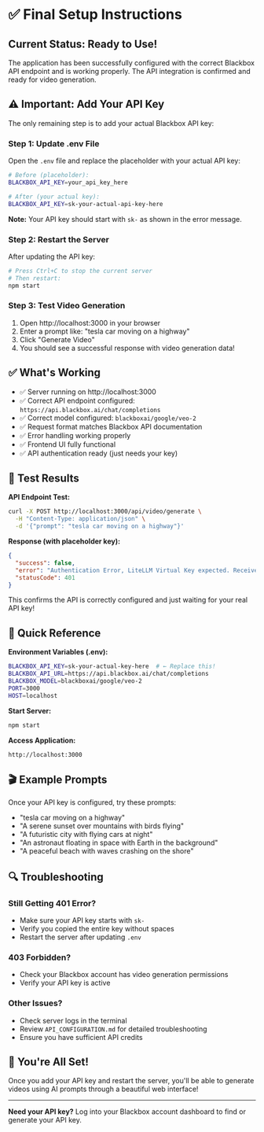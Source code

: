 # ✅ Final Setup Instructions

## Current Status: Ready to Use!

The application has been successfully configured with the correct Blackbox API endpoint and is working properly. The API integration is confirmed and ready for video generation.

## ⚠️ Important: Add Your API Key

The only remaining step is to add your actual Blackbox API key:

### Step 1: Update .env File

Open the `.env` file and replace the placeholder with your actual API key:

```bash
# Before (placeholder):
BLACKBOX_API_KEY=your_api_key_here

# After (your actual key):
BLACKBOX_API_KEY=sk-your-actual-api-key-here
```

**Note:** Your API key should start with `sk-` as shown in the error message.

### Step 2: Restart the Server

After updating the API key:
```bash
# Press Ctrl+C to stop the current server
# Then restart:
npm start
```

### Step 3: Test Video Generation

1. Open http://localhost:3000 in your browser
2. Enter a prompt like: "tesla car moving on a highway"
3. Click "Generate Video"
4. You should see a successful response with video generation data!

## ✅ What's Working

- ✅ Server running on http://localhost:3000
- ✅ Correct API endpoint configured: `https://api.blackbox.ai/chat/completions`
- ✅ Correct model configured: `blackboxai/google/veo-2`
- ✅ Request format matches Blackbox API documentation
- ✅ Error handling working properly
- ✅ Frontend UI fully functional
- ✅ API authentication ready (just needs your key)

## 🧪 Test Results

**API Endpoint Test:**
```bash
curl -X POST http://localhost:3000/api/video/generate \
  -H "Content-Type: application/json" \
  -d '{"prompt": "tesla car moving on a highway"}'
```

**Response (with placeholder key):**
```json
{
  "success": false,
  "error": "Authentication Error, LiteLLM Virtual Key expected. Received=your_api_key_here, expected to start with 'sk-'.",
  "statusCode": 401
}
```

This confirms the API is correctly configured and just waiting for your real API key!

## 📝 Quick Reference

**Environment Variables (.env):**
```bash
BLACKBOX_API_KEY=sk-your-actual-key-here  # ← Replace this!
BLACKBOX_API_URL=https://api.blackbox.ai/chat/completions
BLACKBOX_MODEL=blackboxai/google/veo-2
PORT=3000
HOST=localhost
```

**Start Server:**
```bash
npm start
```

**Access Application:**
```
http://localhost:3000
```

## 🎬 Example Prompts

Once your API key is configured, try these prompts:

- "tesla car moving on a highway"
- "A serene sunset over mountains with birds flying"
- "A futuristic city with flying cars at night"
- "An astronaut floating in space with Earth in the background"
- "A peaceful beach with waves crashing on the shore"

## 🔍 Troubleshooting

### Still Getting 401 Error?
- Make sure your API key starts with `sk-`
- Verify you copied the entire key without spaces
- Restart the server after updating `.env`

### 403 Forbidden?
- Check your Blackbox account has video generation permissions
- Verify your API key is active

### Other Issues?
- Check server logs in the terminal
- Review `API_CONFIGURATION.md` for detailed troubleshooting
- Ensure you have sufficient API credits

## 🎉 You're All Set!

Once you add your API key and restart the server, you'll be able to generate videos using AI prompts through a beautiful web interface!

---

**Need your API key?** Log into your Blackbox account dashboard to find or generate your API key.
